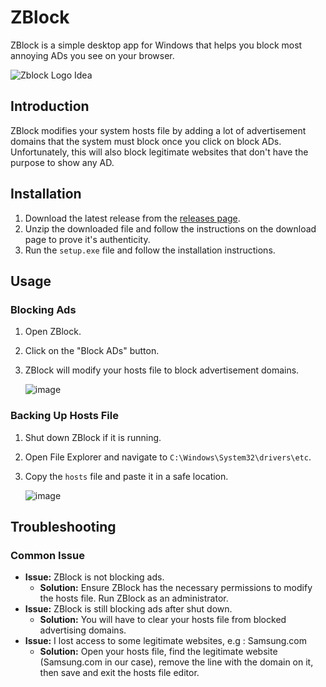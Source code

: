 # ZBlock

ZBlock is a simple desktop app for Windows that helps you block most annoying ADs you see on your browser.

![Zblock Logo Idea](https://github.com/user-attachments/assets/3002e563-610b-4d40-8f5d-146eb8b7c080)

## Introduction

ZBlock modifies your system hosts file by adding a lot of advertisement domains that the system must block once you click on block ADs. Unfortunately, this will also block legitimate websites that don't have the purpose to show any AD.

## Installation

1. Download the latest release from the [releases page](https://github.com/ObjectiveVirtual/ZBlock/releases).
2. Unzip the downloaded file and follow the instructions on the download page to prove it's authenticity.
3. Run the `setup.exe` file and follow the installation instructions.

## Usage

### Blocking Ads

1. Open ZBlock.
2. Click on the "Block ADs" button.
3. ZBlock will modify your hosts file to block advertisement domains.

   ![image](https://github.com/user-attachments/assets/608c2843-b9f5-4e4e-ba45-619b79e60fec)

### Backing Up Hosts File

1. Shut down ZBlock if it is running.
2. Open File Explorer and navigate to `C:\Windows\System32\drivers\etc`.
3. Copy the `hosts` file and paste it in a safe location.

   ![image](https://github.com/user-attachments/assets/443447b7-c2d0-42b7-a536-483e6634cf64)

## Troubleshooting

### Common Issue

- **Issue:** ZBlock is not blocking ads.
  - **Solution:** Ensure ZBlock has the necessary permissions to modify the hosts file. Run ZBlock as an administrator.
- **Issue:** ZBlock is still blocking ads after shut down.
  - **Solution:** You will have to clear your hosts file from blocked advertising domains.
- **Issue:** I lost access to some legitimate websites, e.g : Samsung.com
  - **Solution:** Open your hosts file, find the legitimate website (Samsung.com in our case), remove the line with the domain on it, then save and exit the hosts file editor.
